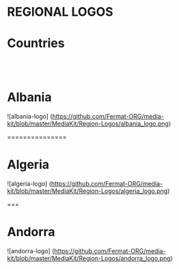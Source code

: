 # REGIONAL LOGOS

# Countries
<br><br>

# Albania

![albania-logo] (https://github.com/Fermat-ORG/media-kit/blob/master/MediaKit/Region-Logos/albania_logo.png)

===============

# Algeria

![algeria-logo] (https://github.com/Fermat-ORG/media-kit/blob/master/MediaKit/Region-Logos/algeria_logo.png)

===

# Andorra

![andorra-logo] (https://github.com/Fermat-ORG/media-kit/blob/master/MediaKit/Region-Logos/andorra_logo.png)




